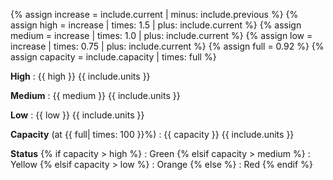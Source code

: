 {% assign increase = include.current | minus: include.previous %}
{% assign high = increase | times: 1.5 | plus: include.current %}
{% assign medium = increase | times: 1.0 | plus: include.current %}
{% assign low = increase | times: 0.75 | plus: include.current %}
{% assign full = 0.92 %}
{% assign capacity = include.capacity | times: full %}

**High**
: {{ high }} {{ include.units }}

**Medium**
: {{ medium }} {{ include.units }}

**Low**
: {{ low }} {{ include.units }}

**Capacity** (at {{ full| times: 100 }}%)
: {{ capacity }} {{ include.units }}

**Status**
{% if capacity > high %}
: Green
{% elsif capacity > medium %}
: Yellow
{% elsif capacity > low %}
: Orange
{% else %}
: Red
{% endif %}
